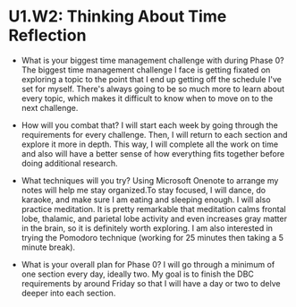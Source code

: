 # U1.W2: Thinking About Time Reflection

* What is your biggest time management challenge with during Phase 0? 
The biggest time management challenge I face is getting fixated on exploring a topic to the point that I end up getting off the schedule I've set for myself. There's always going to be so much more to learn about every topic, which makes it difficult to know when to move on to the next challenge. 


* How will you combat that? 
I will start each week by going through the requirements for every challenge. Then, I will return to each section and explore it more in depth. This way, I will complete all the work on time and also will have a better sense of how everything fits together before doing additional research.


* What techniques will you try?
Using Microsoft Onenote to arrange my notes will help me stay organized.To stay focused, I will dance, do karaoke, and make sure I am eating and sleeping enough. I will also practice meditation. It is pretty remarkable that meditation calms frontal lobe, thalamic, and parietal lobe activity and even increases gray matter in the brain, so it is definitely worth exploring. I am also interested in trying the Pomodoro technique (working for 25 minutes then taking a 5 minute break). 


* What is your overall plan for Phase 0?
I will go through a minimum of one section every day, ideally two. My goal is to finish the DBC requirements by around Friday so that I will have a day or two to delve deeper into each section. 


